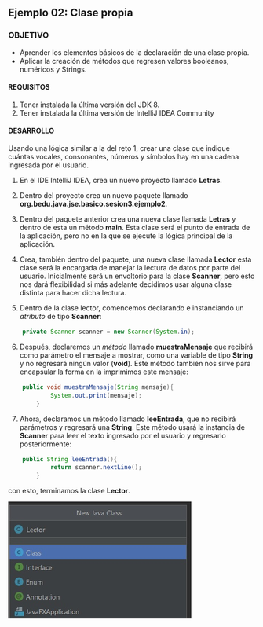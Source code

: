 ## Ejemplo 02: Clase propia

### OBJETIVO

- Aprender los elementos básicos de la declaración de una clase propia.
- Aplicar la creación de métodos que regresen valores booleanos, numéricos y Strings.

#### REQUISITOS

1. Tener instalada la última versión del JDK 8.
2. Tener instalada la última versión de IntelliJ IDEA Community


#### DESARROLLO

Usando una lógica similar a la del reto 1, crear una clase que indique cuántas vocales, consonantes, números y símbolos hay en una cadena ingresada por el usuario.

1. En el IDE IntelliJ IDEA, crea un nuevo proyecto llamado **Letras**.

2. Dentro del proyecto crea un nuevo paquete llamado **org.bedu.java.jse.basico.sesion3.ejemplo2**.

3. Dentro del paquete anterior crea una nueva clase llamada **Letras** y dentro de esta un método **main**. Esta clase será el punto de entrada de la aplicación, pero no en la que se ejecute la lógica principal de la aplicación.

4. Crea, también dentro del paquete, una nueva clase llamada **Lector** esta clase será la encargada de manejar la lectura de datos por parte del usuario. Inicialmente será un envoltorio para la clase **Scanner**, pero esto nos dará flexibilidad si más adelante decidimos usar alguna clase distinta para hacer dicha lectura. 

5. Dentro de la clase lector, comencemos declarando e instanciando un *atributo* de tipo **Scanner**:

```java
	private Scanner scanner = new Scanner(System.in);
```

6. Después, declaremos un *método* llamado **muestraMensaje** que recibirá como parámetro el mensaje a mostrar, como una variable de tipo **String** y no regresará ningún valor (**void**). Este método también nos sirve para encapsular la forma en la imprimimos este mensaje:

```java
	public void muestraMensaje(String mensaje){
        	System.out.print(mensaje);
    	}
```

7. Ahora, declaramos un método llamado **leeEntrada**, que no recibirá parámetros y regresará una **String**. Este método usará la instancia de **Scanner** para leer el texto ingresado por el usuario y regresarlo posteriormente:

```java
	public String leeEntrada(){
        	return scanner.nextLine();
    	}
```

con esto, terminamos la clase **Lector**.

![imagen](img/img_01.jpg)


